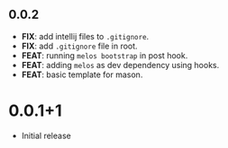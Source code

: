 ## 0.0.2

 - **FIX**: add intellij files to `.gitignore`.
 - **FIX**: add `.gitignore` file in root.
 - **FEAT**: running `melos bootstrap` in post hook.
 - **FEAT**: adding `melos` as dev dependency using hooks.
 - **FEAT**: basic template for mason.

# 0.0.1+1

- Initial release
